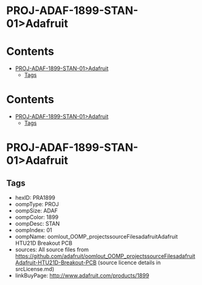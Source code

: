 
PROJ-ADAF-1899-STAN-01>Adafruit
===============================

Contents
========

* [PROJ-ADAF-1899-STAN-01>Adafruit](#proj-adaf-1899-stan-01adafruit)
	* [Tags](#tags)

Contents
========

* [PROJ-ADAF-1899-STAN-01>Adafruit](#proj-adaf-1899-stan-01adafruit)
	* [Tags](#tags)

# PROJ-ADAF-1899-STAN-01>Adafruit

## Tags

- hexID: PRA1899
- oompType: PROJ
- oompSize: ADAF
- oompColor: 1899
- oompDesc: STAN
- oompIndex: 01
- oompName: oomlout_OOMP_projectssourceFilesadafruitAdafruit HTU21D Breakout PCB
- sources: All source files from https://github.com/adafruit/oomlout_OOMP_projectssourceFilesadafruitAdafruit-HTU21D-Breakout-PCB (source licence details in srcLicense.md)
- linkBuyPage: http://www.adafruit.com/products/1899
